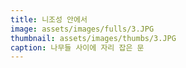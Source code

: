 ```yaml
---
title: 니조성 안에서
image: assets/images/fulls/3.JPG
thumbnail: assets/images/thumbs/3.JPG
caption: 나무들 사이에 자리 잡은 문
---
```

